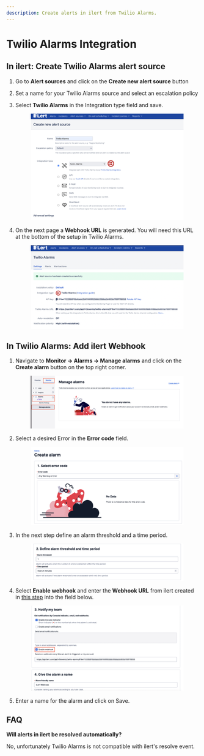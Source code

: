 ```yaml
---
description: Create alerts in ilert from Twilio Alarms.
---
```


# Twilio Alarms Integration

## In ilert: Create Twilio Alarms alert source

1. Go to **Alert sources** and click on the **Create new alert source** button
2. Set a name for your Twilio Alarms source and select an escalation policy
3.  Select **Twilio Alarms** in the Integration type field and save.



    <figure><img src="../.gitbook/assets/il-twilio-1.png" alt=""><figcaption></figcaption></figure>
4.  On the next page a **Webhook URL** is generated. You will need this URL at the bottom of the setup in Twilio Alarms.



    <figure><img src="../.gitbook/assets/il-twilio-1-1.png" alt=""><figcaption></figcaption></figure>

## In Twilio Alarms: Add ilert Webhook

1.  Navigate to **Monitor -> Alarms -> Manage alarms** and click on the **Create alarm** button on the top right corner.



    <figure><img src="../.gitbook/assets/twilio-1.png" alt=""><figcaption></figcaption></figure>
2.  Select a desired Error in the **Error code** field.



    <figure><img src="../.gitbook/assets/twilio-2.png" alt=""><figcaption></figcaption></figure>
3.  In the next step define an alarm threshold and a time period.



    <figure><img src="../.gitbook/assets/twilio-3.png" alt=""><figcaption></figcaption></figure>
4.  Select **Enable webhook** and enter the **Webhook URL** from ilert created in [this step](twilio-alarms.md#in-ilert-create-twilio-alarms-alert-source) into the field below.



    <figure><img src="../.gitbook/assets/twilio-4-1.png" alt=""><figcaption></figcaption></figure>
5. Enter a name for the alarm and click on Save.

## FAQ

**Will alerts in ilert be resolved automatically?**

No, unfortunately Twilio Alarms is not compatible with ilert's resolve event.
